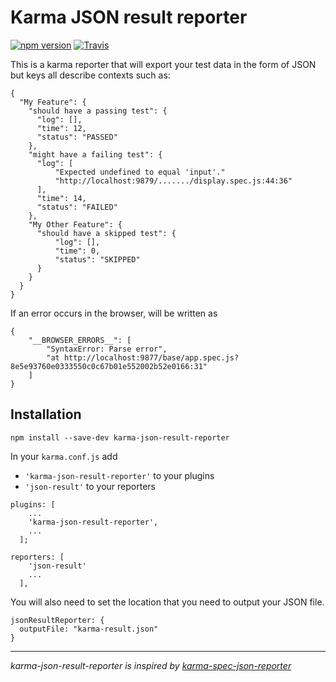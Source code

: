 # Karma JSON result reporter

[![npm version](https://img.shields.io/npm/v/karma-json-result-reporter.svg?style=plastic)](https://www.npmjs.com/package/karma-json-result-reporter)
[![Travis](https://img.shields.io/travis/Angular-cz/karma-json-result-reporter.svg)](https://travis-ci.org/Angular-cz/karma-json-result-reporter)


This is a karma reporter that will export your test data in the form of JSON but keys all describe contexts such as:

```
{
  "My Feature": {
    "should have a passing test": {
      "log": [],
      "time": 12,
      "status": "PASSED"
    },
    "might have a failing test": {
      "log": [
          "Expected undefined to equal 'input'."
          "http://localhost:9879/......./display.spec.js:44:36"
      ],
      "time": 14,
      "status": "FAILED"
    },
    "My Other Feature": {
      "should have a skipped test": {
          "log": [],
          "time": 0,
          "status": "SKIPPED"
      }
    }
  }
}
```

If an error occurs in the browser, will be written as

```
{
    "__BROWSER_ERRORS__": [
        "SyntaxError: Parse error",
        "at http://localhost:9877/base/app.spec.js?8e5e93760e0333550c0c67b01e552002b52e0166:31"
    ]
}
```

## Installation

```
npm install --save-dev karma-json-result-reporter
```

In your `karma.conf.js` add
 - `'karma-json-result-reporter'` to your plugins
 - `'json-result'` to your reporters

```
plugins: [
    ...
    'karma-json-result-reporter',
    ...
  ];

reporters: [
    'json-result'
    ...
  ],
```

You will also need to set the location that you need to output your JSON file.

```
jsonResultReporter: {
  outputFile: "karma-result.json"
}
```


------------------------

_karma-json-result-reporter is inspired by [karma-spec-json-reporter](https://github.com/mackstar/karma-spec-json-reporter)_
